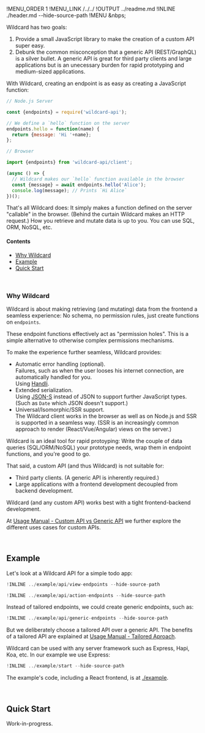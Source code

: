 !MENU_ORDER 1
!MENU_LINK /../../
!OUTPUT ../readme.md
!INLINE ./header.md --hide-source-path
!MENU
&nbps;

Wildcard has two goals:
 1. Provide a small JavaScript library to make the creation of a custom API super easy.
 2. Debunk the common misconception that a generic API (REST/GraphQL) is a silver bullet.
    A generic API is great for third party clients and large applications
    but is an unecessary burden for rapid prototyping and medium-sized applications.

With Wildcard,
creating an endpoint is as easy as creating a JavaScript function:

~~~js
// Node.js Server

const {endpoints} = require('wildcard-api');

// We define a `hello` function on the server
endpoints.hello = function(name) {
  return {message: 'Hi '+name};
};
~~~

~~~js
// Browser

import {endpoints} from 'wildcard-api/client';

(async () => {
  // Wildcard makes our `hello` function available in the browser
  const {message} = await endpoints.hello('Alice');
  console.log(message); // Prints `Hi Alice`
})();
~~~

That's all Wildcard does:
It simply makes a function defined on the server "callable" in the browser.
(Behind the curtain Wildcard makes an HTTP request.)
How you retrieve and mutate data is up to you.
You can use SQL, ORM, NoSQL, etc.

#### Contents

 - [Why Wildcard](#why-wildcard)
 - [Example](#example)
 - [Quick Start](#getting-started)


<br/>

### Why Wildcard

Wildcard is about making
retrieving (and mutating) data from the frontend a seamless experience:
No schema,
no permission rules,
just create functions on `endpoints`.

These endpoint functions effectively act as "permission holes".
This is a simple alternative to otherwise complex permissions mechanisms.

To make the experience further seamless,
Wildcard provides:
 - Automatic error handling (optional).
   <br/>
   Failures, such as when the user looses his internet connection, are automatically handled for you.
   <br/>
   Using [Handli](https://github.com/brillout/handli).
 - Extended serialization.
   <br/>
   Using [JSON-S](https://github.com/brillout/json-s) instead of JSON to support further JavaScript types.
   (Such as `Date` which JSON doesn't support.)
 - Universal/Isomorphic/SSR support.
   <br/>
   The Wildcard client works in the browser as well as on Node.js and
   SSR is supported in a seamless way.
   (SSR is an increasingly common approach to render (React/Vue/Angular) views on the server.)

Wildcard is an ideal tool for rapid protoyping:
Write the couple of data queries (SQL/ORM/NoSQL) your prototype needs,
wrap them in endpoint functions,
and you're good to go.

That said, a custom API (and thus Wildcard) is not suitable for:
 - Third party clients. (A generic API is inherently required.)
 - Large applications with a frontend development decoupled from backend development.

Wildcard (and any custom API) works best with a tight frontend-backend development.

At [Usage Manual - Custom API vs Generic API](/docs/usage-manual.md#custom-api-vs-generic-api)
we further explore the different uses cases for custom APIs.


<br/>

## Example

Let's look at a Wildcard API for a simple todo app:

~~~js
!INLINE ../example/api/view-endpoints --hide-source-path
~~~
~~~js
!INLINE ../example/api/action-endpoints --hide-source-path
~~~

Instead of tailored endpoints, we could
create generic endpoints, such as:

~~~js
!INLINE ../example/api/generic-endpoints --hide-source-path
~~~

But we deliberately choose a tailored API over a generic API.
The benefits of a tailored API are explained at
[Usage Manual - Tailored Aproach](/docs/usage-manual.md#tailored-approach).

Wildcard can be used with any server framework such as Express, Hapi, Koa, etc.
In our example we use Express:

~~~js
!INLINE ../example/start --hide-source-path
~~~

The example's code,
including a React frontend,
is at
[./example](/example/).

<br/>

## Quick Start

Work-in-progress.
